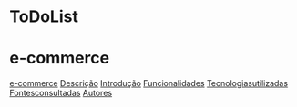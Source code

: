 # ToDoList

# e-commerce
[e-commerce]()
[Descrição]()
[Introdução]()
[Funcionalidades]()
[Tecnologiasutilizadas]() 
[Fontesconsultadas]()
[Autores]()
